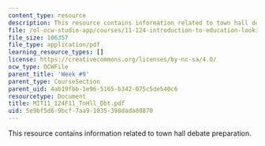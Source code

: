 ```yaml
---
content_type: resource
description: This resource contains information related to town hall debate preparation.
file: /ol-ocw-studio-app/courses/11-124-introduction-to-education-looking-forward-and-looking-back-on-education-fall-2011/5e9bf5d69bcf7aa91035398dada80870_MIT11_124F11_TnHll_Dbt.pdf
file_size: 106357
file_type: application/pdf
learning_resource_types: []
license: https://creativecommons.org/licenses/by-nc-sa/4.0/
ocw_type: OCWFile
parent_title: 'Week #9'
parent_type: CourseSection
parent_uid: 4ab19fbb-1e96-5165-b342-075c5de540c6
resourcetype: Document
title: MIT11_124F11_TnHll_Dbt.pdf
uid: 5e9bf5d6-9bcf-7aa9-1035-398dada80870
---
```

This resource contains information related to town hall debate preparation.